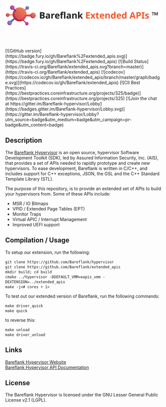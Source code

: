![Extended APIs](https://github.com/Bareflank/extended_apis/raw/v1.1.0/doc/images/bareflank_extended_apis_logo.jpg)

<br>
<br>
<br>
[![GitHub version](https://badge.fury.io/gh/Bareflank%2Fextended_apis.svg)](https://badge.fury.io/gh/Bareflank%2Fextended_apis)
[![Build Status](https://travis-ci.org/Bareflank/extended_apis.svg?branch=master)](https://travis-ci.org/Bareflank/extended_apis)
[![codecov](https://codecov.io/gh/Bareflank/extended_apis/branch/master/graph/badge.svg)](https://codecov.io/gh/Bareflank/extended_apis)
[![CII Best Practices](https://bestpractices.coreinfrastructure.org/projects/325/badge)](https://bestpractices.coreinfrastructure.org/projects/325)
[![Join the chat at https://gitter.im/Bareflank-hypervisor/Lobby](https://badges.gitter.im/Bareflank-hypervisor/Lobby.svg)](https://gitter.im/Bareflank-hypervisor/Lobby?utm_source=badge&utm_medium=badge&utm_campaign=pr-badge&utm_content=badge)

## Description

The [Bareflank Hypervisor](https://github.com/Bareflank/hypervisor) is an
open source, hypervisor Software Development Toolkit (SDK), led by
Assured Information Security, Inc. (AIS), that provides a set of APIs needed to
rapidly prototype and create new hypervisors. To ease development, Bareflank
is written in C/C++, and includes support for C++ exceptions, JSON, the GSL
and the C++ Standard Template Library (STL).

The purpose of this repository, is to provide an extended set of APIs to
build your hypervisors from. Some of these APIs include:

- MSR / IO Bitmaps
- VPID / Extended Page Tables (EPT)
- Monitor Traps
- Virtual APIC / Interrupt Management
- Improved UEFI support

## Compilation / Usage

To setup our extension, run the following:

```
git clone https://github.com/Bareflank/hypervisor
git clone https://github.com/Bareflank/extended_apis
mkdir build; cd build
cmake ../hypervisor -DDEFAULT_VMM=eapis_vmm -DEXTENSION=../extended_apis
make -j<# cores + 1>
```

To test out our extended version of Bareflank, run the following commands:

```
make driver_quick
make quick
```

to reverse this:

```
make unload
make driver_unload
```

## Links

[Bareflank Hypervisor Website](http://bareflank.github.io/hypervisor/) <br>
[Bareflank Hypervisor API Documentation](http://bareflank.github.io/hypervisor/html/)

## License

The Bareflank Hypervisor is licensed under the GNU Lesser General Public License
v2.1 (LGPL).
